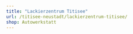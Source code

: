 ```yaml
---
title: "Lackierzentrum Titisee"
url: /titisee-neustadt/lackierzentrum-titisee/
shop: Autowerkstatt
---
```

